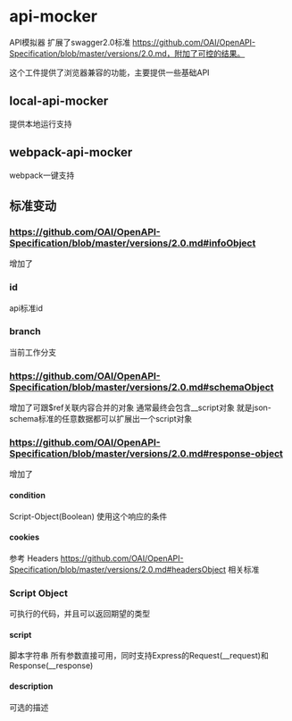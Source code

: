 # api-mocker
API模拟器
扩展了swagger2.0标准 https://github.com/OAI/OpenAPI-Specification/blob/master/versions/2.0.md，附加了可控的结果。

这个工件提供了浏览器兼容的功能，主要提供一些基础API

## local-api-mocker 
提供本地运行支持
## webpack-api-mocker
webpack一键支持

## 标准变动
### https://github.com/OAI/OpenAPI-Specification/blob/master/versions/2.0.md#infoObject
增加了
### id
api标准id
### branch
当前工作分支
### https://github.com/OAI/OpenAPI-Specification/blob/master/versions/2.0.md#schemaObject
增加了可跟$ref关联内容合并的对象 通常最终会包含__script对象
就是json-schema标准的任意数据都可以扩展出一个script对象
###  https://github.com/OAI/OpenAPI-Specification/blob/master/versions/2.0.md#response-object
增加了
#### condition
Script-Object(Boolean)
使用这个响应的条件
#### cookies 
参考 Headers https://github.com/OAI/OpenAPI-Specification/blob/master/versions/2.0.md#headersObject  相关标准
### Script Object
可执行的代码，并且可以返回期望的类型
#### script
脚本字符串 所有参数直接可用，同时支持Express的Request(__request)和Response(__response)
#### description
可选的描述



